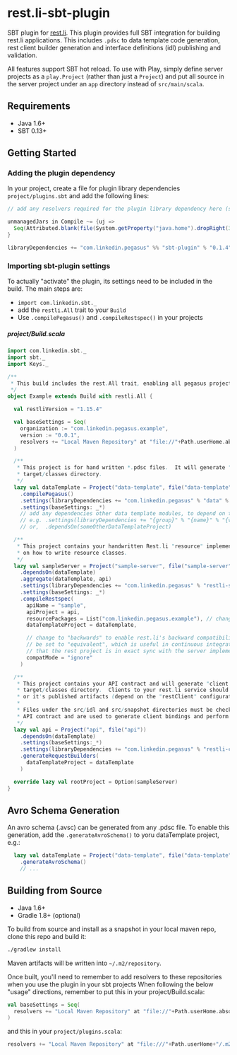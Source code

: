 rest.li-sbt-plugin
==================

SBT plugin for [rest.li](https://github.com/linkedin/rest.li).  This plugin provides full SBT integration for building
rest.li applications.  This includes `.pdsc` to data template code generation, rest client builder generation
and interface definitions (idl) publishing and validation.

All features support SBT hot reload.  To use with Play, simply define server projects as a `play.Project` (rather than
just a `Project`) and put all source in the server project under an `app` directory instead of `src/main/scala`.

Requirements
------------
* Java 1.6+
* SBT 0.13+

Getting Started
---------------

### Adding the plugin dependency

In your project, create a file for plugin library dependencies `project/plugins.sbt` and add the following lines:

```scala
// add any resolvers required for the plugin library dependency here (see above if building from source)

unmanagedJars in Compile ~= {uj =>
  Seq(Attributed.blank(file(System.getProperty("java.home").dropRight(3)+"lib/tools.jar"))) ++ uj
}

libraryDependencies += "com.linkedin.pegasus" %% "sbt-plugin" % "0.1.4"
```

### Importing sbt-plugin settings

To actually "activate" the plugin, its settings need to be included in the build.  The main steps are:

* `import com.linkedin.sbt._`
* add the `restli.All` trait to your `Build`
* Use `.compilePegasus()` and `.compileRestspec()` in your projects

##### project/Build.scala

```scala
import com.linkedin.sbt._
import sbt._
import Keys._

/**
 * This build includes the rest.All trait, enabling all pegasus project types.
 */
object Example extends Build with restli.All {

  val restliVersion = "1.15.4"

  val baseSettings = Seq(
    organization := "com.linkedin.pegasus.example",
    version := "0.0.1",
    resolvers += "Local Maven Repository" at "file://"+Path.userHome.absolutePath+"/.m2/repository"
  )

  /**
   * This project is for hand written *.pdsc files.  It will generate "data template" class bindings into the
   * target/classes directory.
   */
  lazy val dataTemplate = Project("data-template", file("data-template"))
    .compilePegasus()
    .settings(libraryDependencies += "com.linkedin.pegasus" % "data" % restliVersion)
    .settings(baseSettings: _*)
    // add any dependencies other data template modules, to depend on their .pdscs, here.
    // e.g. .settings(libraryDependencies += "{group}" % "{name}" % "{version}" % "dataTemplate")
    // or,  .dependsOn(someOtherDataTemplateProject)

  /**
   * This project contains your handwritten Rest.li "resource" implementations.  See rest.li documentation for detail
   * on how to write resource classes.
   */
  lazy val sampleServer = Project("sample-server", file("sample-server"))
    .dependsOn(dataTemplate)
    .aggregate(dataTemplate, api)
    .settings(libraryDependencies += "com.linkedin.pegasus" % "restli-server" % restliVersion)
    .settings(baseSettings: _*)
    .compileRestspec(
      apiName = "sample",
      apiProject = api,
      resourcePackages = List("com.linkedin.pegasus.example"), // change this to match the package name where your *Resource.scala files reside.
      dataTemplateProject = dataTemplate,

      // change to "backwards" to enable rest.li's backward compatibility checker.  May also
      // be set to "equivalent", which is useful in continuous integration machinery to validate
      // that the rest project is in exact sync with the server implementation code.
      compatMode = "ignore"
    )

  /**
   * This project contains your API contract and will generate "client binding" classes into the
   * target/classes directory.  Clients to your rest.li service should depend on this project
   * or it's published artifacts (depend on the "restClient" configuration).
   *
   * Files under the src/idl and src/snapshot directories must be checked in to source control.  They are the
   * API contract and are used to generate client bindings and perform compatibility checking.
   */
  lazy val api = Project("api", file("api"))
    .dependsOn(dataTemplate)
    .settings(baseSettings:_*)
    .settings(libraryDependencies += "com.linkedin.pegasus" % "restli-client" % restliVersion)
    .generateRequestBuilders(
      dataTemplateProject = dataTemplate
    )

  override lazy val rootProject = Option(sampleServer)
}
```

Avro Schema Generation
----------------------

An avro schema (.avsc) can be generated from any .pdsc file.  To enable this generation, add the 
`.generateAvroSchema()` to yoru dataTemplate project, e.g.:

```scala
  lazy val dataTemplate = Project("data-template", file("data-template"))
    .generateAvroSchema()
    // ...
```

Building from Source
--------------------

* Java 1.6+
* Gradle 1.8+ (optional)

To build from source and install as a snapshot in your local maven repo, clone this repo and build it:

```sh
./gradlew install
```

Maven artifacts will be written into `~/.m2/repository`.

Once built, you'll need to remember to add resolvers to these repositories when you use the plugin in your sbt projects
When following the below "usage" directions, remember to put this in your project/Build.scala:

```scala
val baseSettings = Seq(
  resolvers += "Local Maven Repository" at "file://"+Path.userHome.absolutePath+"/.m2/repository"
)
```

and this in your `project/plugins.scala`:

```scala
resolvers += "Local Maven Repository" at "file:///"+Path.userHome+"/.m2/repository"
```
